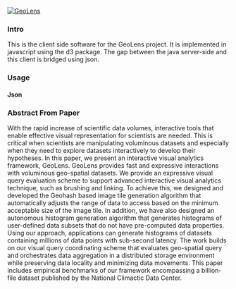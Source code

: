 [![GeoLens](http://www.cs.colostate.edu/geolens/entry/images/Geolens-logo.png)](http://www.cs.colostate.edu/geolens)


### Intro

This is the client side software for the GeoLens project. It is implemented in javascript using the d3 package. The gap between the java server-side and this client is bridged using json.

### Usage



#### Json


### Abstract From Paper

With the rapid increase of scientific data volumes,
interactive tools that enable effective visual representation for
scientists are needed. This is critical when scientists are
manipulating voluminous datasets and especially when they
need to explore datasets interactively to develop their
hypotheses. In this paper, we present an interactive visual
analytics framework, GeoLens. GeoLens provides fast and
expressive interactions with voluminous geo-spatial datasets.
We provide an expressive visual query evaluation scheme to
support advanced interactive visual analytics technique, such
as brushing and linking. To achieve this, we designed and
developed the Geohash based image tile generation algorithm
that automatically adjusts the range of data to access based on
the minimum acceptable size of the image tile. In addition, we
have also designed an autonomous histogram generation
algorithm that generates histograms of user-defined data
subsets that do not have pre-computed data properties. Using
our approach, applications can generate histograms of datasets
containing millions of data points with sub-second latency. The
work builds on our visual query coordinating scheme that
evaluates geo-spatial query and orchestrates data aggregation
in a distributed storage environment while preserving data
locality and minimizing data movements. This paper includes
empirical benchmarks of our framework encompassing a
billion-file dataset published by the National Climactic Data
Center.
